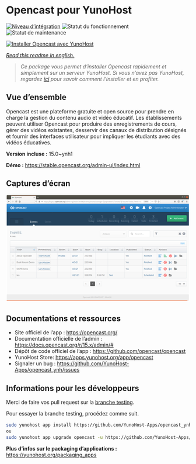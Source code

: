 <!--
N.B.: This README was automatically generated by https://github.com/YunoHost/apps/tree/master/tools/README-generator
It shall NOT be edited by hand.
-->

# Opencast pour YunoHost

[![Niveau d’intégration](https://dash.yunohost.org/integration/opencast.svg)](https://dash.yunohost.org/appci/app/opencast) ![Statut du fonctionnement](https://ci-apps.yunohost.org/ci/badges/opencast.status.svg) ![Statut de maintenance](https://ci-apps.yunohost.org/ci/badges/opencast.maintain.svg)

[![Installer Opencast avec YunoHost](https://install-app.yunohost.org/install-with-yunohost.svg)](https://install-app.yunohost.org/?app=opencast)

*[Read this readme in english.](./README.md)*

> *Ce package vous permet d’installer Opencast rapidement et simplement sur un serveur YunoHost.
Si vous n’avez pas YunoHost, regardez [ici](https://yunohost.org/#/install) pour savoir comment l’installer et en profiter.*

## Vue d’ensemble

Opencast est une plateforme gratuite et open source pour prendre en charge la gestion du contenu audio et vidéo éducatif. Les établissements peuvent utiliser Opencast pour produire des enregistrements de cours, gérer des vidéos existantes, desservir des canaux de distribution désignés et fournir des interfaces utilisateur pour impliquer les étudiants avec des vidéos éducatives.

**Version incluse :** 15.0~ynh1

**Démo :** https://stable.opencast.org/admin-ui/index.html

## Captures d’écran

![Capture d’écran de Opencast](./doc/screenshots/screeshot.png)

## Documentations et ressources

* Site officiel de l’app : <https://opencast.org/>
* Documentation officielle de l’admin : <https://docs.opencast.org/r/15.x/admin/#>
* Dépôt de code officiel de l’app : <https://github.com/opencast/opencast>
* YunoHost Store: <https://apps.yunohost.org/app/opencast>
* Signaler un bug : <https://github.com/YunoHost-Apps/opencast_ynh/issues>

## Informations pour les développeurs

Merci de faire vos pull request sur la [branche testing](https://github.com/YunoHost-Apps/opencast_ynh/tree/testing).

Pour essayer la branche testing, procédez comme suit.

``` bash
sudo yunohost app install https://github.com/YunoHost-Apps/opencast_ynh/tree/testing --debug
ou
sudo yunohost app upgrade opencast -u https://github.com/YunoHost-Apps/opencast_ynh/tree/testing --debug
```

**Plus d’infos sur le packaging d’applications :** <https://yunohost.org/packaging_apps>